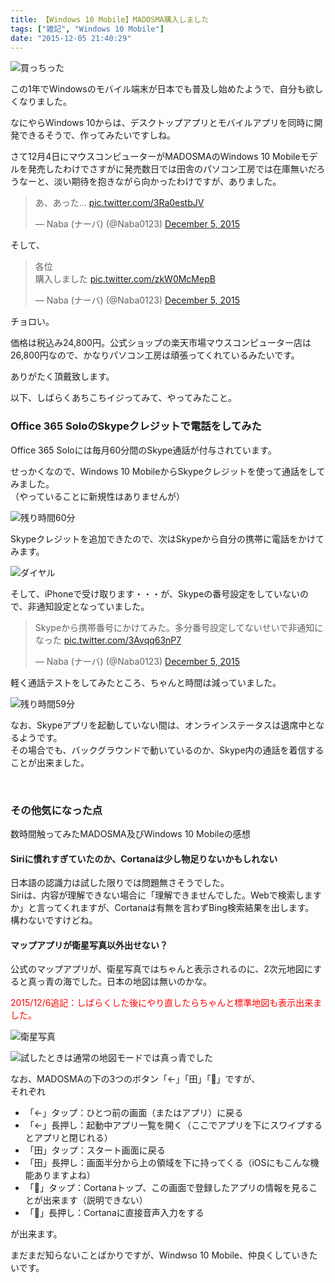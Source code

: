 ```yaml
---
title: 【Windows 10 Mobile】MADOSMA購入しました
tags: ["雑記", "Windows 10 Mobile"]
date: "2015-12-05 21:40:29"
---
```


![買っちった](20151205213611.jpg)

この1年でWindowsのモバイル端末が日本でも普及し始めたようで、自分も欲しくなりました。

なにやらWindows 10からは、デスクトップアプリとモバイルアプリを同時に開発できるそうで、作ってみたいですしね。

さて12月4日にマウスコンピューターがMADOSMAのWindows 10 Mobileモデルを発売したわけでさすがに発売数日では田舎のパソコン工房では在庫無いだろうなーと、淡い期待を抱きながら向かったわけですが、ありました。

<blockquote class="twitter-tweet"><p lang="ja" dir="ltr">あ、あった… <a href="https://t.co/3Ra0estbJV">pic.twitter.com/3Ra0estbJV</a></p>&mdash; Naba (ナーバ) (@Naba0123) <a href="https://twitter.com/Naba0123/status/672999870278402048?ref_src=twsrc%5Etfw">December 5, 2015</a></blockquote> <script async src="https://platform.twitter.com/widgets.js" charset="utf-8"></script>

そして、

<blockquote class="twitter-tweet"><p lang="ja" dir="ltr">各位<br>購入しました <a href="https://t.co/zkW0McMepB">pic.twitter.com/zkW0McMepB</a></p>&mdash; Naba (ナーバ) (@Naba0123) <a href="https://twitter.com/Naba0123/status/673005552532766720?ref_src=twsrc%5Etfw">December 5, 2015</a></blockquote> <script async src="https://platform.twitter.com/widgets.js" charset="utf-8"></script>

チョロい。

価格は税込み24,800円。公式ショップの楽天市場マウスコンピューター店は26,800円なので、かなりパソコン工房は頑張ってくれているみたいです。

ありがたく頂戴致します。

以下、しばらくあちこちイジってみて、やってみたこと。

### Office 365 SoloのSkypeクレジットで電話をしてみた

Office 365 Soloには毎月60分間のSkype通話が付与されています。

せっかくなので、Windows 10 MobileからSkypeクレジットを使って通話をしてみました。  
（やっていることに新規性はありませんが）

![残り時間60分](./20151205210355.png)

Skypeクレジットを追加できたので、次はSkypeから自分の携帯に電話をかけてみます。

![ダイヤル](./20151205210839.png)

そして、iPhoneで受け取ります・・・が、Skypeの番号設定をしていないので、非通知設定となっていました。

<blockquote class="twitter-tweet"><p lang="ja" dir="ltr">Skypeから携帯番号にかけてみた。多分番号設定してないせいで非通知になった <a href="https://t.co/3Avqq63nP7">pic.twitter.com/3Avqq63nP7</a></p>&mdash; Naba (ナーバ) (@Naba0123) <a href="https://twitter.com/Naba0123/status/673112334919852032?ref_src=twsrc%5Etfw">December 5, 2015</a></blockquote> <script async src="https://platform.twitter.com/widgets.js" charset="utf-8"></script>

軽く通話テストをしてみたところ、ちゃんと時間は減っていました。

![残り時間59分](./20151205211547.png)

なお、Skypeアプリを起動していない間は、オンラインステータスは退席中となるようです。  
その場合でも、バックグラウンドで動いているのか、Skype内の通話を着信することが出来ました。

<br>

### その他気になった点

数時間触ってみたMADOSMA及びWindows 10 Mobileの感想

#### Siriに慣れすぎていたのか、Cortanaは少し物足りないかもしれない

日本語の認識力は試した限りでは問題無さそうでした。  
Siriは、内容が理解できない場合に「理解できませんでした。Webで検索しますか」と言ってくれますが、Cortanaは有無を言わずBing検索結果を出します。  
構わないですけどね。

#### マップアプリが衛星写真以外出せない？

公式のマップアプリが、衛星写真ではちゃんと表示されるのに、2次元地図にすると真っ青の海でした。日本の地図は無いのかな。

<font color="red">2015/12/6追記：しばらくした後にやり直したらちゃんと標準地図も表示出来ました。</font>

![衛星写真](./20151205212238.png)

![試したときは通常の地図モードでは真っ青でした](./20151205212249.png)

なお、MADOSMAの下の3つのボタン「←」「田」「🔎」ですが、  
それぞれ  

* 「←」タップ：ひとつ前の画面（またはアプリ）に戻る
* 「←」長押し：起動中アプリ一覧を開く（ここでアプリを下にスワイプするとアプリと閉じれる）
* 「田」タップ：スタート画面に戻る
* 「田」長押し：画面半分から上の領域を下に持ってくる（iOSにもこんな機能ありますよね）
* 「🔎」タップ：Cortanaトップ、この画面で登録したアプリの情報を見ることが出来ます（説明できない）
* 「🔎」長押し：Cortanaに直接音声入力をする

が出来ます。

まだまだ知らないことばかりですが、Windwso 10 Mobile、仲良くしていきたいです。
